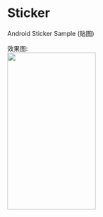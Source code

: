 # Sticker
Android Sticker Sample (贴图)

效果图:  
<img src="http://o6xqhzzif.bkt.clouddn.com/hexo/android-sticker/stickerview.gif" height="355" width="200"/>

